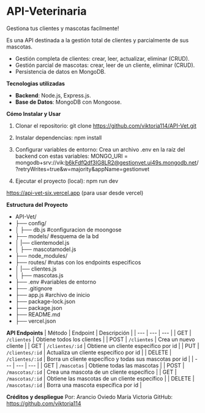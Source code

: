 # API-Veterinaria
Gestiona tus clientes y mascotas facilmente!

Es una API destinada a la gestión total de clientes y parcialmente de sus mascotas.


- Gestión completa de clientes: crear, leer, actualizar, eliminar (CRUD).
- Gestión parcial de mascotas: crear, leer de un cliente, eliminar (CRUD).
- Persistencia de datos en MongoDB.


**Tecnologias utilizadas**
- **Backend**: Node.js, Express.js.
- **Base de Datos**: MongoDB con Mongoose.


**Cómo Instalar y Usar**
1. Clonar el repositorio:
git clone https://github.com/viktoria114/API-Vet.git

2. Instalar dependencias:
npm install

3. Configurar variables de entorno:
Crea un archivo .env en la raíz del backend con estas variables:
MONGO_URI = mongodb+srv://vik:b6kFdfQdf3IG8LR2@gestionvet.ui49s.mongodb.net/?retryWrites=true&w=majority&appName=gestionvet

4. Ejecutar el proyecto (local):
npm run dev

https://api-vet-six.vercel.app (para usar desde vercel)


**Estructura del Proyecto**
- API-Vet/
- ├── config/         
- │   ├── db.js               #configuracion de moongose
- ├── models/                 #esquema de la bd
- │   |── clientemodel.js
- │   ├── mascotamodel.js
- ├── node_modules/ 
- ├── routes/                 #rutas con los endpoints especificos
- │   |── clientes.js
- │   ├── mascotas.js
- ├── .env                    #variables de entorno
- ├── .gitignore
- ├── app.js                  #archivo de inicio
- ├── package-lock.json
- ├── package.json
- ├── README.md
- ├── vercel.json


**API Endpoints**
| Método | Endpoint | Descripción |
| --- | --- | --- |
| GET | `/clientes` | Obtiene todos los clientes |
| POST | `/clientes` | Crea un nuevo cliente |
| GET | `/clientes/:id` | Obtiene un cliente específico por id |
| PUT | `/clientes/:id` | Actualiza un cliente específico por id |
| DELETE | `/clientes/:id` | Borra un cliente específico y todas sus mascotas por id |
| --- | --- | --- |
| GET | `/mascotas` | Obtiene todas las mascotas |
| POST | `/mascotas/:id` | Crea una mascota de un cliente específico |
| GET | `/mascotas/:id` | Obtiene las mascotas de un cliente específico |
| DELETE | `/mascotas/:id` | Borra una mascota específica por id |

**Créditos y despliegue**
Por: Arancio Oviedo María Victoria
GitHub: https://github.com/viktoria114
